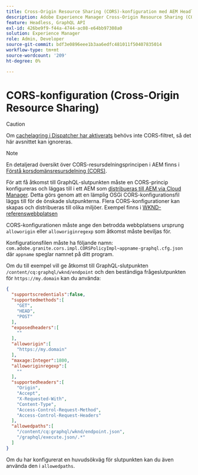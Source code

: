 ```yaml
---
title: Cross-Origin Resource Sharing (CORS)-konfiguration med AEM Headless
description: Adobe Experience Manager Cross-Origin Resource Sharing (CORS) gör att webbapplikationer utan gränssnitt kan ringa AEM på klientsidan. En CORS-konfiguration krävs för att aktivera åtkomst till GraphQL-slutpunkten.
feature: Headless, GraphQL API
exl-id: 426be9f9-f44a-4744-ac08-e64bb97308a0
solution: Experience Manager
role: Admin, Developer
source-git-commit: bdf3e0896eee1b3aa6edfc481011f50407835014
workflow-type: tm+mt
source-wordcount: '209'
ht-degree: 0%

---
```


# CORS-konfiguration (Cross-Origin Resource Sharing)

>[!CAUTION]
>
>Om [cachelagring i Dispatcher har aktiverats](/help/headless/deployment/dispatcher-caching.md) behövs inte CORS-filtret, så det här avsnittet kan ignoreras.

>[!NOTE]
>
>En detaljerad översikt över CORS-resursdelningsprincipen i AEM finns i [Förstå korsdomänsresursdelning (CORS)](https://experienceleague.adobe.com/docs/experience-manager-learn/foundation/security/understand-cross-origin-resource-sharing.html#understand-cross-origin-resource-sharing-(cors)).

För att få åtkomst till GraphQL-slutpunkten måste en CORS-princip konfigureras och läggas till i ett AEM som [distribueras till AEM via Cloud Manager](/help/implementing/cloud-manager/deploy-code.md). Detta görs genom att en lämplig OSGi CORS-konfigurationsfil läggs till för de önskade slutpunkterna. Flera CORS-konfigurationer kan skapas och distribueras till olika miljöer. Exempel finns i [WKND-referenswebbplatsen](https://github.com/adobe/aem-guides-wknd/tree/master/ui.config/src/main/content/jcr_root/apps/wknd/osgiconfig)

CORS-konfigurationen måste ange den betrodda webbplatsens ursprung `alloworigin` eller `alloworiginregexp` som åtkomst måste beviljas för.

Konfigurationsfilen måste ha följande namn: `com.adobe.granite.cors.impl.CORSPolicyImpl~appname-graphql.cfg.json` där `appname` speglar namnet på ditt program.

Om du till exempel vill ge åtkomst till GraphQL-slutpunkten `/content/cq:graphql/wknd/endpoint` och den beständiga frågeslutpunkten för `https://my.domain` kan du använda:

```json
{
  "supportscredentials":false,
  "supportedmethods":[
    "GET",
    "HEAD",
    "POST"
  ],
  "exposedheaders":[
    ""
  ],
  "alloworigin":[
    "https://my.domain"
  ],
  "maxage:Integer":1800,
  "alloworiginregexp":[
    ""
  ],
  "supportedheaders":[
    "Origin",
    "Accept",
    "X-Requested-With",
    "Content-Type",
    "Access-Control-Request-Method",
    "Access-Control-Request-Headers"
  ],
  "allowedpaths":[
    "/content/cq:graphql/wknd/endpoint.json",
    "/graphql/execute.json/.*"
  ]
}
```

Om du har konfigurerat en huvudsökväg för slutpunkten kan du även använda den i `allowedpaths`.
